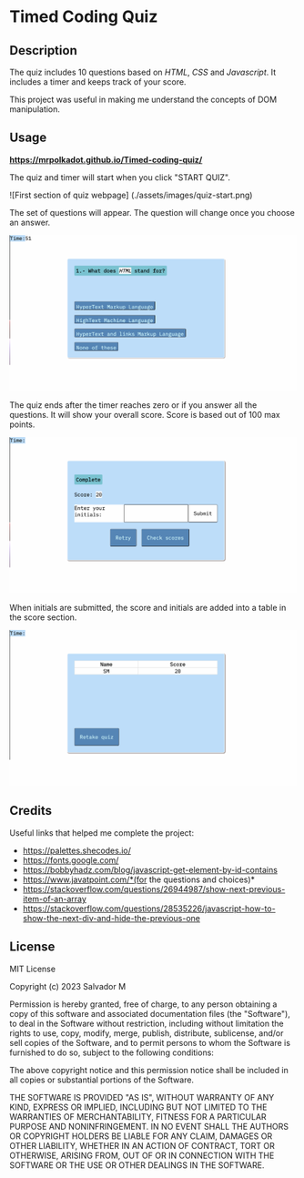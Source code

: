# Timed Coding Quiz

## Description

The quiz includes 10 questions based on *HTML*, *CSS* and *Javascript*. It includes a timer and keeps track of your score.

This project was useful in making me understand the concepts of DOM manipulation.


## Usage

**https://mrpolkadot.github.io/Timed-coding-quiz/**

The quiz and timer will start when you click "START QUIZ".


![First section of quiz webpage]
(./assets/images/quiz-start.png)


The set of questions will appear. The question will change once you choose an answer.


![First question of the quiz with multiple answers.](./assets/images/question-sections.png)


The quiz ends after the timer reaches zero or if you answer all the questions. It will show your overall score. Score is based out of 100 max points.


![End of the quiz section, showing score results](./assets/images/quiz-end.png)


When initials are submitted, the score and initials are added into a table in the score section. 


![A table showing a name and score](./assets/images/score-section.png)


## Credits

Useful links that helped me complete the project: 

* https://palettes.shecodes.io/
* https://fonts.google.com/
* https://bobbyhadz.com/blog/javascript-get-element-by-id-contains
* https://www.javatpoint.com/*(for the questions and choices)*
* https://stackoverflow.com/questions/26944987/show-next-previous-item-of-an-array
* https://stackoverflow.com/questions/28535226/javascript-how-to-show-the-next-div-and-hide-the-previous-one

## License

MIT License

Copyright (c) 2023 Salvador M

Permission is hereby granted, free of charge, to any person obtaining a copy
of this software and associated documentation files (the "Software"), to deal
in the Software without restriction, including without limitation the rights
to use, copy, modify, merge, publish, distribute, sublicense, and/or sell
copies of the Software, and to permit persons to whom the Software is
furnished to do so, subject to the following conditions:

The above copyright notice and this permission notice shall be included in all
copies or substantial portions of the Software.

THE SOFTWARE IS PROVIDED "AS IS", WITHOUT WARRANTY OF ANY KIND, EXPRESS OR
IMPLIED, INCLUDING BUT NOT LIMITED TO THE WARRANTIES OF MERCHANTABILITY,
FITNESS FOR A PARTICULAR PURPOSE AND NONINFRINGEMENT. IN NO EVENT SHALL THE
AUTHORS OR COPYRIGHT HOLDERS BE LIABLE FOR ANY CLAIM, DAMAGES OR OTHER
LIABILITY, WHETHER IN AN ACTION OF CONTRACT, TORT OR OTHERWISE, ARISING FROM,
OUT OF OR IN CONNECTION WITH THE SOFTWARE OR THE USE OR OTHER DEALINGS IN THE
SOFTWARE.
